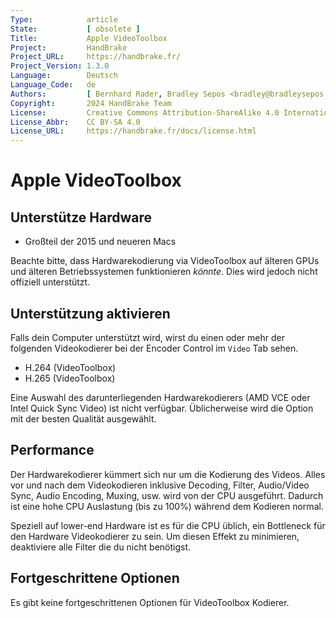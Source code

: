 ```yaml
---
Type:            article
State:           [ obsolete ]
Title:           Apple VideoToolbox
Project:         HandBrake
Project_URL:     https://handbrake.fr/
Project_Version: 1.3.0
Language:        Deutsch
Language_Code:   de
Authors:         [ Bernhard Rader, Bradley Sepos <bradley@bradleysepos.com> (BradleyS), Scott (s55) ]
Copyright:       2024 HandBrake Team
License:         Creative Commons Attribution-ShareAlike 4.0 International
License_Abbr:    CC BY-SA 4.0
License_URL:     https://handbrake.fr/docs/license.html
---
```


Apple VideoToolbox
==================

## Unterstütze Hardware

- Großteil der 2015 und neueren Macs

Beachte bitte, dass Hardwarekodierung via VideoToolbox auf älteren GPUs und älteren Betriebssystemen funktionieren *könnte*. Dies wird jedoch nicht offiziell unterstützt.

## Unterstützung aktivieren

Falls dein Computer unterstützt wird, wirst du einen oder mehr der folgenden Videokodierer bei der Encoder Control im `Video` Tab sehen.

- H.264 (VideoToolbox)
- H.265 (VideoToolbox)

Eine Auswahl des darunterliegenden Hardwarekodierers (AMD VCE oder Intel Quick Sync Video) ist nicht verfügbar. Üblicherweise wird die Option mit der besten Qualität ausgewählt.

## Performance

Der Hardwarekodierer kümmert sich nur um die Kodierung des Videos. Alles vor und nach dem Videokodieren inklusive Decoding, Filter, Audio/Video Sync, Audio Encoding, Muxing, usw. wird von der CPU ausgeführt. Dadurch ist eine hohe CPU Auslastung (bis zu 100%) während dem Kodieren normal.

Speziell auf lower-end Hardware ist es für die CPU üblich, ein Bottleneck für den Hardware Videokodierer zu sein. Um diesen Effekt zu minimieren, deaktiviere alle Filter die du nicht benötigst.

## Fortgeschrittene Optionen

Es gibt keine fortgeschrittenen Optionen für VideoToolbox Kodierer.

